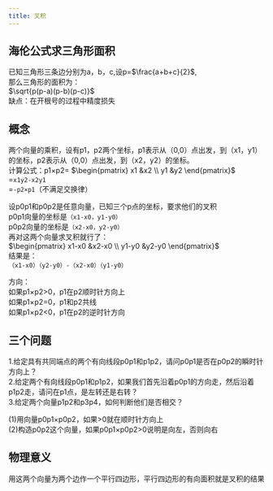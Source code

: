 ```yaml
---
title: 叉积
---
```

## 海伦公式求三角形面积
已知三角形三条边分别为a，b，c,设p=$\frac{a+b+c}{2}$,  
那么三角形的面积为：  
$\sqrt{p(p-a)(p-b)(p-c)}$  
缺点：在开根号的过程中精度损失

## 概念
两个向量的乘积，设有p1，p2两个坐标，p1表示从（0,0）点出发，到（x1，y1）的坐标，p2表示从（0,0）点出发，到（x2，y2）的坐标。  
计算公式：p1×p2=
$\begin{pmatrix}
x1 &x2 \\
y1 &y2 
\end{pmatrix}$   
=`x1y2-x2y1`  
=`-p2×p1`（不满足交换律） 

设p0p1和p0p2是任意向量，已知三个p点的坐标，要求他们的叉积  
p0p1向量的坐标是`（x1-x0，y1-y0）`    
p0p2向量的坐标是`（x2-x0，y2-y0）`  
再对这两个向量求叉积就行了：  
$\begin{pmatrix}
x1-x0 &x2-x0 \\
y1-y0 &y2-y0 
\end{pmatrix}$  
结果是：  
`（x1-x0）（y2-y0）-（x2-x0）（y1-y0）`

方向：  
如果p1×p2>0，p1在p2顺时针方向上  
如果p1×p2=0，p1和p2共线  
如果p1×p2<0，p1在p2的逆时针方向  

## 三个问题
1.给定具有共同端点的两个有向线段p0p1和p1p2，请问p0p1是否在p0p2的瞬时针方向上？  
2.给定两个有向线段p0p1和p1p2，如果我们首先沿着p0p1的方向走，然后沿着p1p2走，请问在p1点，是左转还是右转？  
3.给定两个向量p1p2和p3p4，如何判断他们是否相交？  

(1)用向量p0p1×p0p2，如果>0就在顺时针方向上  
(2)构造p0p2这个向量，如果p0p1×p0p2>0说明是向左，否则向右  
## 物理意义
用这两个向量为两个边作一个平行四边形，平行四边形的有向面积就是叉积的结果
